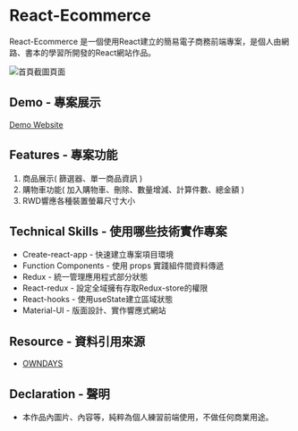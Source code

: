 # React-Ecommerce

React-Ecommerce 是一個使用React建立的簡易電子商務前端專案，是個人由網路、書本的學習所開發的React網站作品。

![首頁截圖頁面](https://github.com/gn00667340/react-ecommerce/blob/master/src/assets/React-Ecommerce.gif)

## Demo - 專案展示

[Demo Website](https://gn00667340.github.io/react-ecommerce/)

## Features - 專案功能

  1. 商品展示( 篩選器、單一商品資訊 )
  2. 購物車功能( 加入購物車、刪除、數量增減、計算件數、總金額 )
  3. RWD響應各種裝置螢幕尺寸大小

## Technical Skills - 使用哪些技術實作專案

- Create-react-app - 快速建立專案項目環境
- Function Components - 使用 props 實踐組件間資料傳遞
- Redux - 統一管理應用程式部分狀態
- React-redux - 設定全域擁有存取Redux-store的權限
- React-hooks - 使用useState建立區域狀態
- Material-UI - 版面設計、實作響應式網站

## Resource - 資料引用來源

- [OWNDAYS](https://www.owndays.com/tw/zh_tw)

## Declaration - 聲明

- 本作品內圖片、內容等，純粹為個人練習前端使用，不做任何商業用途。

